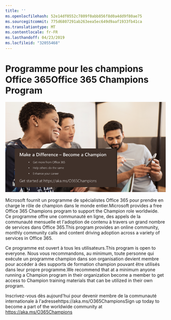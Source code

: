 ```yaml
---
title: ''
ms.openlocfilehash: 52e14df0552c7809f0abb856f8d0a4dd9f80ae75
ms.sourcegitcommit: 775d6807291ab263eea5ec649d9aaf1933fb41ca
ms.translationtype: MT
ms.contentlocale: fr-FR
ms.lasthandoff: 04/23/2019
ms.locfileid: "32055468"
---
```

# <a name="office-365-champions-program"></a><span data-ttu-id="e7ce4-102">Programme pour les champions Office 365</span><span class="sxs-lookup"><span data-stu-id="e7ce4-102">Office 365 Champions Program</span></span> 

![faire une différence devenir un champion](media/makeadifference.png)

<span data-ttu-id="e7ce4-104">Microsoft fournit un programme de spécialistes Office 365 pour prendre en charge le rôle de champion dans le monde entier.</span><span class="sxs-lookup"><span data-stu-id="e7ce4-104">Microsoft provides a free Office 365 Champions program to support the Champion role worldwide.</span></span>  <span data-ttu-id="e7ce4-105">Ce programme offre une communauté en ligne, des appels de la communauté mensuelle et l'adoption de contenu à travers un grand nombre de services dans Office 365.</span><span class="sxs-lookup"><span data-stu-id="e7ce4-105">This program provides an online community, monthly community calls and content driving adoption across a variety of services in Office 365.</span></span>

<span data-ttu-id="e7ce4-106">Ce programme est ouvert à tous les utilisateurs.</span><span class="sxs-lookup"><span data-stu-id="e7ce4-106">This program is open to everyone.</span></span>  <span data-ttu-id="e7ce4-107">Nous vous recommandons, au minimum, toute personne qui exécute un programme champion dans son organisation devient membre pour accéder à des supports de formation champion pouvant être utilisés dans leur propre programme.</span><span class="sxs-lookup"><span data-stu-id="e7ce4-107">We recommend that at a minimum anyone running a Champion program in their organization become a member to get access to Champion training materials that can be utilized in their own program.</span></span> 

<span data-ttu-id="e7ce4-108">Inscrivez-vous dès aujourd'hui pour devenir membre de la communauté internationale à l'adressehttps://aka.ms/O365Champions</span><span class="sxs-lookup"><span data-stu-id="e7ce4-108">Sign up today to become a part of the worldwide community at https://aka.ms/O365Champions</span></span>  

